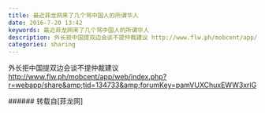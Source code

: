 ```yaml
---
title: 最近菲龙网来了几个骂中国人的所谓华人
date: 2016-7-20 13:42
keywords: 最近菲龙网来了几个骂中国人的所谓华人
description: 外长拒中国提双边会谈不提仲裁建议 http://www.flw.ph/mobcent/app/web/index.php?r=webapp/share&tid=134733&forumKey=pamVUXChuxEWW3xrlG
categories: sharing
---
```

<td class="t_f" id="postmessage_369494">

外长拒中国提双边会谈不提仲裁建议 <br/>
<a href="http://www.flw.ph/mobcent/app/web/index.php?r=webapp/share&amp;tid=134733&amp;forumKey=pamVUXChuxEWW3xrlG" target="_blank">http://www.flw.ph/mobcent/app/web/index.php?r=webapp/share&amp;tid=134733&amp;forumKey=pamVUXChuxEWW3xrlG</a><br/>
</td>
###### 转载自[菲龙网]
